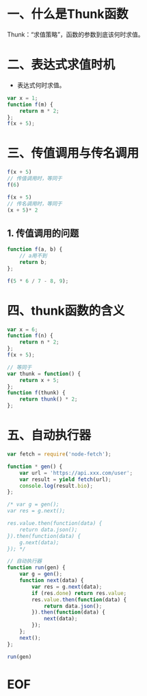 # 一、什么是Thunk函数

Thunk：“求值策略”，函数的参数到底该何时求值。


# 二、表达式求值时机

- 表达式何时求值。

```javascript
var x = 1;
function f(m) {
	return m * 2;
};
f(x + 5);
```


# 三、传值调用与传名调用

```javascript
f(x + 5)
// 传值调用时，等同于
f(6)
```

```javascript
f(x + 5)
// 传名调用时，等同于
(x + 5)* 2
```

## 1. 传值调用的问题

```javascript
function f(a, b) {
	// a用不到
	return b;
};

f(5 * 6 / 7 - 8, 9);
```


# 四、thunk函数的含义

```javascript
var x = 6;
function f(n) {
	return n * 2;
};
f(x + 5);

// 等同于
var thunk = function() {
	return x + 5;
};
function f(thunk) {
	return thunk() * 2;
};
```


# 五、自动执行器

```javascript
var fetch = require('node-fetch');

function * gen() {
	var url = 'https://api.xxx.com/user';
	var result = yield fetch(url);
	console.log(result.bio);
};

/* var g = gen();
var res = g.next();

res.value.then(function(data) {
	return data.json();
}).then(function(data) {
	g.next(data);
}); */

// 自动执行器
function run(gen) {
	var g = gen();
	function next(data) {
		var res = g.next(data);
		if (res.done) return res.value;
		res.value.then(function(data) {
			return data.json();
		}).then(function(data) {
			next(data);
		});
	};
	next();
};

run(gen)
```



# EOF

